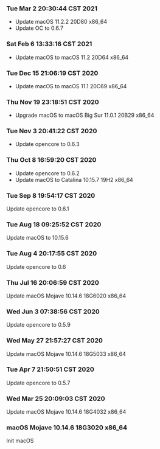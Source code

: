 ### Tue Mar  2 20:30:44 CST 2021

 + Update macOS 11.2.2 20D80 x86_64
 + Update OC to 0.6.7


### Sat Feb  6 13:33:16 CST 2021

 + Update macOS to macOS 11.2 20D64 x86_64


### Tue Dec 15 21:06:19 CST 2020

 + Update macOS to macOS 11.1 20C69 x86_64


### Thu Nov 19 23:18:51 CST 2020

  + Upgrade macOS to macOS Big Sur 11.0.1 20B29 x86_64

### Tue Nov  3 20:41:22 CST 2020

  + Update opencore to 0.6.3

### Thu Oct  8 16:59:20 CST 2020

  + Update opencore to 0.6.2
  + Update macOS to Catalina 10.15.7 19H2 x86_64

### Tue Sep  8 19:54:17 CST 2020

  Update opencore to 0.6.1

### Tue Aug 18 09:25:52 CST 2020

  Update macOS to 10.15.6

### Tue Aug  4 20:17:55 CST 2020

  Update opencore to 0.6

### Thu Jul 16 20:06:59 CST 2020

  Update macOS Mojave 10.14.6 18G6020 x86_64

### Wed Jun  3 07:38:56 CST 2020

  Update opencore to 0.5.9

### Wed May 27 21:57:27 CST 2020

  Update macOS Mojave 10.14.6 18G5033 x86_64

### Tue Apr  7 21:50:51 CST 2020

  Update opencore to 0.5.7

### Wed Mar 25 20:09:03 CST 2020

  Update macOS Mojave 10.14.6 18G4032 x86_64

### macOS Mojave 10.14.6 18G3020 x86_64

  Init macOS
